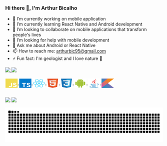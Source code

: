 ### Hi there 👋, I'm Arthur Bicalho

- 🔭 I’m currently working on mobile application
- 🌱 I’m currently learning React Native and Android development
- 👯 I’m looking to collaborate on mobile applications that transform people's lives
- 🤔 I’m looking for help with mobile development
- 💬 Ask me about Android or React Native
- 📫 How to reach me: arthurbic95@gmail.com
- ⚡ Fun fact: I'm geologist and I love nature 🌳

 <div>
  <a href="https://github.com/arthurb95">
  <img height="180em" src="https://github-readme-stats.vercel.app/api?username=arthurb95&show_icons=true&theme=dracula&include_all_commits=true&count_private=true"/>
  <img height="180em" src="https://github-readme-stats.vercel.app/api/top-langs/?username=arthurb95&layout=compact&langs_count=7&theme=dracula"/>
</div>

<div style="display: inline_block"><br>
  <img align="center" alt="Arthur-Js" height="30" width="40" src="https://raw.githubusercontent.com/devicons/devicon/master/icons/javascript/javascript-plain.svg">
  <img align="center" alt="Arthur-Ts" height="30" width="40" src="https://raw.githubusercontent.com/devicons/devicon/master/icons/typescript/typescript-plain.svg">
  <img align="center" alt="Arthur-React" height="30" width="40" src="https://raw.githubusercontent.com/devicons/devicon/master/icons/react/react-original.svg">
  <img align="center" alt="Arthur-HTML" height="30" width="40" src="https://raw.githubusercontent.com/devicons/devicon/master/icons/html5/html5-original.svg">
  <img align="center" alt="Arthur-CSS" height="30" width="40" src="https://raw.githubusercontent.com/devicons/devicon/master/icons/css3/css3-original.svg">
  <img align="center" alt="Arthur-Android" height="30" width="40" src="https://raw.githubusercontent.com/devicons/devicon/9f4f5cdb393299a81125eb5127929ea7bfe42889/icons/android/android-plain.svg">
   <img align="center" alt="Arthur-CSS" height="30" width="40" src="https://raw.githubusercontent.com/devicons/devicon/9f4f5cdb393299a81125eb5127929ea7bfe42889/icons/java/java-original.svg">
   <img align="center" alt="Arthur-CSS" height="30" width="40" src="https://raw.githubusercontent.com/devicons/devicon/9f4f5cdb393299a81125eb5127929ea7bfe42889/icons/kotlin/kotlin-original.svg">
</div>
  
  ##

  <a href = "mailto:arthurbic95@gmail.com"><img src="https://img.shields.io/badge/-Gmail-%23333?style=for-the-badge&logo=gmail&logoColor=white" target="_blank"></a>
  <a href="https://www.linkedin.com/in/arthur-bicalho-a16b0516a/" target="_blank"><img src="https://img.shields.io/badge/-LinkedIn-%230077B5?style=for-the-badge&logo=linkedin&logoColor=white" target="_blank"></a> 
 
  ![Snake animation](https://github.com/arthurb95/arthurb95/blob/output/github-contribution-grid-snake.svg)
 
</div>
